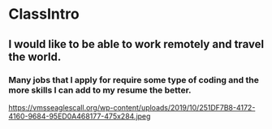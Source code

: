 # ClassIntro
## I would like to be able to work remotely and travel the world.
### Many jobs that I apply for require some type of coding and the more skills I can add to my resume the better.
<https://vmsseaglescall.org/wp-content/uploads/2019/10/251DF7B8-4172-4160-9684-95ED0A468177-475x284.jpeg>
